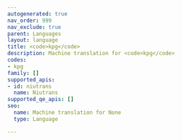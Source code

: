 ```yaml
---
autogenerated: true
nav_order: 999
nav_exclude: true
parent: Languages
layout: language
title: <code>kpg</code>
description: Machine translation for <code>kpg</code>
codes:
- kpg
family: []
supported_apis:
- id: niutrans
  name: Niutrans
supported_qe_apis: []
seo:
  name: Machine translation for None
  type: Language

---
```


